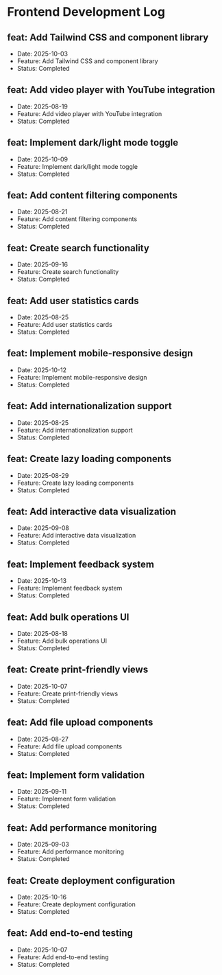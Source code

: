 # Frontend Development Log


## feat: Add Tailwind CSS and component library
- Date: 2025-10-03
- Feature: Add Tailwind CSS and component library
- Status: Completed

## feat: Add video player with YouTube integration
- Date: 2025-08-19
- Feature: Add video player with YouTube integration
- Status: Completed

## feat: Implement dark/light mode toggle
- Date: 2025-10-09
- Feature: Implement dark/light mode toggle
- Status: Completed

## feat: Add content filtering components
- Date: 2025-08-21
- Feature: Add content filtering components
- Status: Completed

## feat: Create search functionality
- Date: 2025-09-16
- Feature: Create search functionality
- Status: Completed

## feat: Add user statistics cards
- Date: 2025-08-25
- Feature: Add user statistics cards
- Status: Completed

## feat: Implement mobile-responsive design
- Date: 2025-10-12
- Feature: Implement mobile-responsive design
- Status: Completed

## feat: Add internationalization support
- Date: 2025-08-25
- Feature: Add internationalization support
- Status: Completed

## feat: Create lazy loading components
- Date: 2025-08-29
- Feature: Create lazy loading components
- Status: Completed

## feat: Add interactive data visualization
- Date: 2025-09-08
- Feature: Add interactive data visualization
- Status: Completed

## feat: Implement feedback system
- Date: 2025-10-13
- Feature: Implement feedback system
- Status: Completed

## feat: Add bulk operations UI
- Date: 2025-08-18
- Feature: Add bulk operations UI
- Status: Completed

## feat: Create print-friendly views
- Date: 2025-10-07
- Feature: Create print-friendly views
- Status: Completed

## feat: Add file upload components
- Date: 2025-08-27
- Feature: Add file upload components
- Status: Completed

## feat: Implement form validation
- Date: 2025-09-11
- Feature: Implement form validation
- Status: Completed

## feat: Add performance monitoring
- Date: 2025-09-03
- Feature: Add performance monitoring
- Status: Completed

## feat: Create deployment configuration
- Date: 2025-10-16
- Feature: Create deployment configuration
- Status: Completed

## feat: Add end-to-end testing
- Date: 2025-10-07
- Feature: Add end-to-end testing
- Status: Completed
